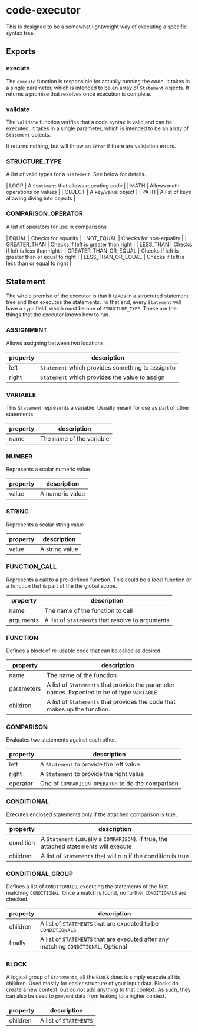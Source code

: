 # code-executor

This is designed to be a somewhat lightweight way of executing a specific syntax tree. 

## Exports

### execute

The `execute` function is responsible for actually running the code. It takes in a single parameter, which is intended to be an array of `Statement` objects. It returns a promise that resolves once execution is complete.

### validate

The `validate` function verifies that a code syntax is valid and can be executed. It takes in a single parameter, which is intended to be an array of `Statement` objects.

It returns nothing, but will throw an `Error` if there are validation errors.

### STRUCTURE_TYPE

A list of valid types for a `Statement`. See below for details.

| LOOP | A `Statement` that allows repeating code |
| MATH | Allows math operations on values |
| OBJECT | A key/value object |
| PATH | A list of keys allowing diving into objects |

### COMPARISON_OPERATOR

A list of operators for use in comparisons

| EQUAL | Checks for equality |
| NOT_EQUAL | Checks for non-equality |
| GREATER_THAN | Checks if left is greater than right |
| LESS_THAN | Checks if left is less than right |
| GREATER_THAN_OR_EQUAL | Checks if left is greater than or equal to right |
| LESS_THAN_OR_EQUAL | Checks if left is less than or equal to right |

## Statement

The whole premise of the executor is that it takes in a structured statement tree and then executes the statements. To that end, every `Statement` will have a `type` field, which must be one of `STRUCTURE_TYPE`. These are the things that the executor knows how to run.

### ASSIGNMENT

Allows assigning between two locations.

| property | description |
| -- | -- |
| left | `Statement` which provides something to assign to |
| right | `Statement` which provides the value to assign |

### VARIABLE

This `Statement` represents a variable. Usually meant for use as part of other statements

| property | description |
| -- | -- |
| name | The name of the variable |

### NUMBER

Represents a scalar numeric value

| property | description |
| -- | -- |
| value | A numeric value |

### STRING

Represents a scalar string value

| property | description |
| -- | -- |
| value | A string value |

### FUNCTION_CALL

Represents a call to a pre-defined function. This could be a local function or a function that is part of the the global scope.

| property | description |
| -- | -- |
| name | The name of the function to call |
| arguments | A list of `Statements` that resolve to arguments |

### FUNCTION

Defines a block of re-usable code that can be called as desired.

| property | description |
| -- | -- |
| name | The name of the function |
| parameters | A list of `Statements` that provide the parameter names. Expected to be of type `VARIABLE` |
| children | A list of `Statements` that provides the code that makes up the function.

### COMPARISON

Evaluates two statements against each other.

| property | description |
| -- | -- |
| left | A `Statement` to provide the left value |
| right | A `Statement` to provide the right value |
| operator | One of `COMPARISON_OPERATOR` to do the comparison |

### CONDITIONAL

Executes enclosed statements only if the attached comparison is true.

| property | description |
| -- | -- |
| condition | A `Statement` (usually a `COMPARISON`). If true, the attached statements will execute
| children | A list of `Statements` that will run if the condition is true

### CONDITIONAL_GROUP

Defines a list of `CONDITIONALS`, executing the statements of the first matching `CONDITIONAL`. Once a match is found, no further `CONDITIONALS` are checked.

| property | description |
| -- | -- |
| children | A list of `STATEMENTS` that are expected to be `CONDITIONALS` |
| finally | A list of `STATEMENTS` that are executed after any matching `CONDITIONAL`. Optional |

### BLOCK

A logical group of `Statements`, all the `BLOCK` does is simply execute all its children. Used mostly for easier structure of your input data. Blocks do create a new context, but do not add anything to that context. As such, they can also be used to prevent data from leaking to a higher context.

| property | description |
| -- | -- |
| children | A list of `STATEMENTS` |

